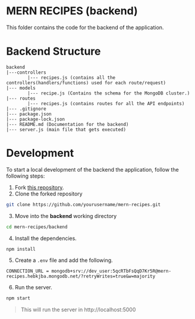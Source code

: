 # MERN RECIPES (backend)

This folder contains the code for the backend of the application.

# Backend Structure

```
backend
|---controllers
        |--- recipes.js (contains all the controllers(handlers/functions) used for each route/request)
|--- models
        |--- recipe.js (Contains the schema for the MongoDB cluster.)
|--- routes
        |--- recipes.js (contains routes for all the API endpoints)
|--- .gitignore
|--- package.json
|--- package-lock.json
|--- README.md (Documentation for the backend)
|--- server.js (main file that gets executed)
```

# Development

To start a local development of the backend the application, follow the following steps:

1. Fork [this repository](https://github.com/ammaaraslam/mern-recipes.git).
2. Clone the forked repository
```sh
git clone https://github.com/yourusername/mern-recipes.git
```
3. Move into the **backend** working directory
```sh
cd mern-recipes/backend
```
4. Install the dependencies.
```sh
npm install
```
5. Create a `.env` file and add the following.
```
CONNECTION_URL = mongodb+srv://dev_user:5qcRTbFsQqD7Kr5R@mern-recipes.hebkjba.mongodb.net/?retryWrites=true&w=majority
```
6. Run the server.
```sh
npm start
```
> This will run the server in http://localhost:5000
